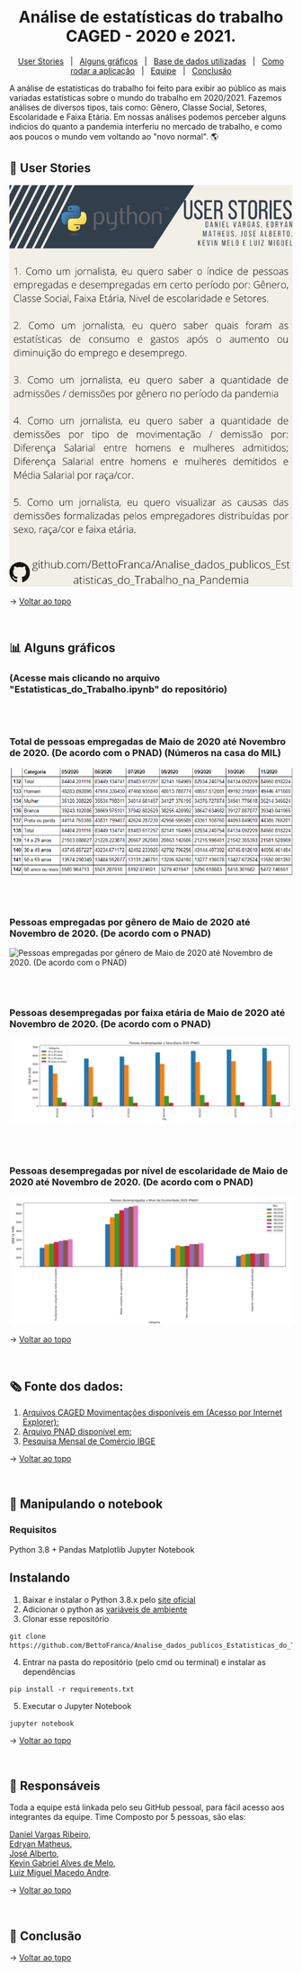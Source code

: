 <br id="topo">

<h1 align="center"> Análise de estatísticas do trabalho CAGED - 2020 e 2021. </h1>

<p align="center"> 
    <a href="#userstories">User Stories</a> &nbsp | &nbsp 
    <a href="#graficos">Alguns gráficos</a> &nbsp | &nbsp 
    <a href="#dados">Base de dados utilizadas</a> &nbsp | &nbsp 
    <a href="#notebook">Como rodar a aplicação</a> &nbsp | &nbsp 
    <a href="#equipe">Equipe</a> &nbsp | &nbsp 
    <a href="#conclusao">Conclusão</a>
</p>
   
A análise de estatísticas do trabalho foi feito para exibir ao público as mais variadas estatísticas sobre o mundo do trabalho em 2020/2021. Fazemos análises de diversos tipos,
tais como: Gênero, Classe Social, Setores, Escolaridade e Faixa Etária.
Em nossas análises podemos perceber alguns indicios do quanto a pandemia interferiu no mercado de trabalho, e como aos poucos o mundo vem voltando ao "novo normal". 🌎

<span id="userstories">

## 📰 User Stories

![User Stories](https://github.com/BettoFranca/Analise_dados_publicos_Estatisticas_do_Trabalho_na_Pandemia/blob/main/Documentos/user_stories/user_stories.png)
  
  → [Voltar ao topo](#topo)

<br>

<span id="graficos">
  
## 📊 Alguns gráficos 
### (Acesse mais clicando no arquivo "Estatisticas_do_Trabalho.ipynb" do repositório)

<br>
<br>

### Total de pessoas empregadas de Maio de 2020 até Novembro de 2020. (De acordo com o PNAD) (Números na casa do MIL)

 ![Total de pessoas empregadas de Maio de 2020 até Novembro de 2020. (De acordo com o PNAD) (Números na casa do MIL)](https://github.com/BettoFranca/Analise_dados_publicos_Estatisticas_do_Trabalho_na_Pandemia/blob/main/Documentos/alguns_graficos/Total%20de%20pessoas%20empregadas%20MAI2020%20-%20NOV-2020.PNG)

<br>
<br>

### Pessoas empregadas por gênero de Maio de 2020 até Novembro de 2020. (De acordo com o PNAD)

 ![Pessoas empregadas por gênero de Maio de 2020 até Novembro de 2020. (De acordo com o PNAD)](https://github.com/BettoFranca/Analise_dados_publicos_Estatisticas_do_Trabalho_na_Pandemia/blob/main/Documentos/alguns_graficos/Pessoas%20empregadas%20por%20gênero%20MAIO2020%20ate%20NOVEMBRO2020.PNG)

<br>
<br>

### Pessoas desempregadas por faixa etária de Maio de 2020 até Novembro de 2020. (De acordo com o PNAD)

  ![Pessoas desempregadas por faixa etária de Maio de 2020 até Novembro de 2020. (De acordo com o PNAD)](https://github.com/BettoFranca/Analise_dados_publicos_Estatisticas_do_Trabalho_na_Pandemia/blob/main/Documentos/alguns_graficos/Pessoas%20desempregadas%20por%20faixa%20etaria%20MAI2020%20ate%20NOVEMBRO2020.PNG)

<br>
<br>

### Pessoas desempregadas por nível de escolaridade de Maio de 2020 até Novembro de 2020. (De acordo com o PNAD)

  ![Pessoas desempregadas por nível de escolaridade de Maio de 2020 até Novembro de 2020. (De acordo com o PNAD)](https://github.com/BettoFranca/Analise_dados_publicos_Estatisticas_do_Trabalho_na_Pandemia/blob/main/Documentos/alguns_graficos/Pessoas%20desempregadas%20por%20nivel%20de%20escolaridade%20MAIO2020%20ate%20NOVEMBRO2020.PNG)


  → [Voltar ao topo](#topo)
  
<br>
  
<span id="dados">

## 🗞️ Fonte dos dados:
1. [Arquivos CAGED Movimentações disponíveis em (Acesso por Internet Explorer):](https://ftp.mtps.gov.br/pdet/microdados/NOVO%20CAGED/Movimenta%E7%F5es/2021/Abril/)
2. [Arquivo PNAD disponível em:](https://github.com/BettoFranca/Analise_dados_publicos_Estatisticas_do_Trabalho_na_Pandemia/blob/main/Documentos/bases_de_dados/pnad_covid19_202011_trabalho_BR_GR_UF.xlsx)
3. [Pesquisa Mensal de Comércio IBGE](https://github.com/BettoFranca/Analise_dados_publicos_Estatisticas_do_Trabalho_na_Pandemia/blob/main/Documentos/bases_de_dados/pmc_202104_05.xls)
  
  → [Voltar ao topo](#topo)

 <br>

<span id="notebook">

## 💾 Manipulando o notebook

### Requisitos
Python 3.8 +
Pandas
Matplotlib
Jupyter Notebook

## Instalando
1. Baixar e instalar o Python 3.8.x pelo [site oficial](https://www.python.org/downloads/)
2. Adicionar o python as [variáveis de ambiente](https://datatofish.com/add-python-to-windows-path/)
3. Clonar esse repositório 
```
git clone https://github.com/BettoFranca/Analise_dados_publicos_Estatisticas_do_Trabalho_na_Pandemia.git
```
4. Entrar na pasta do repositório (pelo cmd ou terminal) e instalar as dependências

```
pip install -r requirements.txt
```
5. Executar o Jupyter Notebook
```
jupyter notebook
```

→ [Voltar ao topo](#topo)

<br>

<span id="equipe">
	
## :busts_in_silhouette: Responsáveis
Toda a equipe está linkada pelo seu GitHub pessoal, para fácil acesso aos integrantes da equipe. Time Composto por 5 pessoas, são elas: 
  
  [Daniel Vargas Ribeiro](https://github.com/DanVargaa/),
  <br>
   [Edryan Matheus](https://github.com/edryan25/),
  <br>
  [José Alberto](https://github.com/BettoFranca/),
  <br>
  [Kevin Gabriel Alves de Melo](https://github.com/kevingabrielmelo/),
  <br>
  [Luiz Miguel Macedo Andre](https://github.com/Salitop/).

→ [Voltar ao topo](#topo)

<br>

<span id="conclusao">  
  
## 🔎 Conclusão

  
 → [Voltar ao topo](#topo) 
